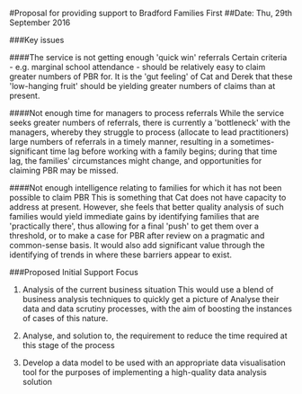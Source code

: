 #Proposal for providing support to Bradford Families First
##Date: Thu, 29th September 2016

###Key issues

####The service is not getting enough 'quick win' referrals
Certain criteria - e.g. marginal school attendance - should be relatively easy to claim greater numbers of PBR for.  It is the 'gut feeling' of Cat and Derek that these 'low-hanging fruit' should be yielding greater numbers of claims than at present.  </br>

####Not enough time for managers to process referrals
While the service seeks greater numbers of referrals, there is currently a 'bottleneck' with the managers, whereby they struggle to process (allocate to lead practitioners) large numbers of referrals in a timely manner, resulting in a sometimes-significant time lag before working with a family begins; during that time lag, the families' circumstances might change, and opportunities for claiming PBR may be missed.</br>

####Not enough intelligence relating to families for which it has not been possible to claim PBR
This is something that Cat does not have capacity to address at present.  However, she feels that better quality analysis of such families would yield immediate gains by identifying families that are 'practically there', thus allowing for a final 'push' to get them over a threshold, or to make a case for PBR after review on a pragmatic and common-sense basis.  It would also add significant value through the identifying of trends in where these barriers appear to exist.</br>

###Proposed Initial Support Focus 

1. Analysis of the current business situation
This would use a blend of business analysis techniques to quickly get a picture of
Analyse their data and data scrutiny processes, with the aim of boosting the instances of cases of this nature.

2. Analyse, and solution to, the requirement to reduce the time required at this stage of the process </br>

3. Develop a data model to be used with an appropriate data visualisation tool for the purposes of implementing a high-quality data analysis solution


